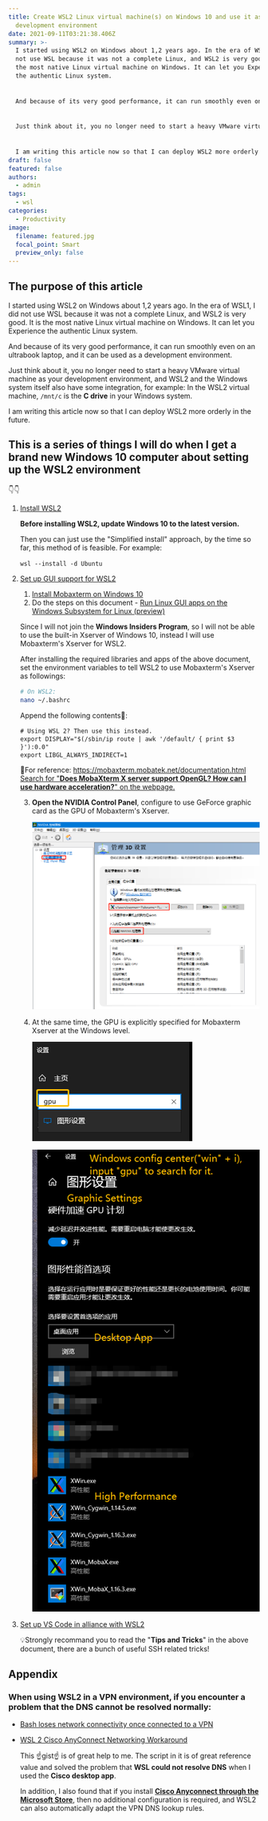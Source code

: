 ```yaml
---
title: Create WSL2 Linux virtual machine(s) on Windows 10 and use it as a
  development environment
date: 2021-09-11T03:21:38.406Z
summary: >-
  I started using WSL2 on Windows about 1,2 years ago. In the era of WSL1, I did
  not use WSL because it was not a complete Linux, and WSL2 is very good. It is
  the most native Linux virtual machine on Windows. It can let you Experience
  the authentic Linux system.


  And because of its very good performance, it can run smoothly even on an ultrabook laptop, and it can be used as a development environment.


  Just think about it, you no longer need to start a heavy VMware virtual machine as your development environment, and WSL2 and the Windows system itself also have some integration, for example: In the WSL2 virtual machine, `/mnt/c` is the **C drive** in your Windows system.


  I am writing this article now so that I can deploy WSL2 more orderly in the future.
draft: false
featured: false
authors:
  - admin
tags:
  - wsl
categories:
  - Productivity
image:
  filename: featured.jpg
  focal_point: Smart
  preview_only: false
---
```

## The purpose of this article

I started using WSL2 on Windows about 1,2 years ago. In the era of WSL1, I did not use WSL because it was not a complete Linux, and WSL2 is very good. It is the most native Linux virtual machine on Windows. It can let you Experience the authentic Linux system.

And because of its very good performance, it can run smoothly even on an ultrabook laptop, and it can be used as a development environment.

Just think about it, you no longer need to start a heavy VMware virtual machine as your development environment, and WSL2 and the Windows system itself also have some integration, for example: In the WSL2 virtual machine, `/mnt/c` is the **C drive** in your Windows system.

I am writing this article now so that I can deploy WSL2 more orderly in the future.

## This is a series of things I will do when I get a brand new Windows 10 computer about setting up the WSL2 environment

👇👇

1. <ins>[Install WSL2](https://docs.microsoft.com/en-us/windows/wsl/install-win10)</ins>

   **Before installing WSL2, update Windows 10 to the latest version.**

   Then you can just use the "Simplified install" approach, by the time so far, this method of is feasible.
   For example:

   `wsl --install -d Ubuntu`
2. <ins>Set up GUI support for WSL2</ins>

   1. [Install Mobaxterm on Windows 10](https://mobaxterm.mobatek.net/download.html)
   2. Do the steps on this document - [Run Linux GUI apps on the Windows Subsystem for Linux (preview)](https://docs.microsoft.com/en-us/windows/wsl/tutorials/gui-apps)

    Since I will not join the **Windows Insiders Program**, so I will not be able to use the built-in Xserver of Windows 10, instead I will use Mobaxterm's Xserver for WSL2.

    After installing the required libraries and apps of the above document, set the environment variables to tell WSL2 to use Mobaxterm's Xserver as followings:

   ```bash
   # On WSL2:
   nano ~/.bashrc
   ```

    Append the following contents🔖:

   ```plaintext
   # Using WSL 2? Then use this instead.
   export DISPLAY="$(/sbin/ip route | awk '/default/ { print $3 }'):0.0"
   export LIBGL_ALWAYS_INDIRECT=1
   ```

    🔖For reference: https://mobaxterm.mobatek.net/documentation.html
    <ins>Search for "**Does MobaXterm X server support OpenGL? How can I use hardware acceleration?**" on the webpage.</ins>

   3. **Open the NVIDIA Control Panel**, configure to use GeForce graphic card as the GPU of Mobaxterm's Xserver.

      ![Explicitly set Nvidia graphic card as GPU for Mobaxterm's Xserver](nvidia_mobaxserver.png "nvidia_mobaxserver.png")
   4. At the same time, the GPU is explicitly specified for Mobaxterm Xserver at the Windows level.

      ![Search for 'gpu' in Windows settings](windows_gpu-01.png "windows_gpu-01.png")

      ![Explicitly configure GPU for Mobaxterm's Xserver](windows_gpu-02.png "windows_gpu-02.png")


3. <ins>[Set up VS Code in alliance with WSL2](https://code.visualstudio.com/docs/remote/wsl#_getting-started)</ins>

   💡Strongly recommand you to read the "**Tips and Tricks**" in the above document, there are a bunch of useful SSH related tricks!

## Appendix

### When using WSL2 in a VPN environment, if you encounter a problem that the DNS cannot be resolved normally:

* [Bash loses network connectivity once connected to a VPN](https://docs.microsoft.com/en-us/windows/wsl/troubleshooting#bash-loses-network-connectivity-once-connected-to-a-vpn)
* [WSL 2 Cisco AnyConnect Networking Workaround](https://gist.github.com/b7c03579a5ea55fe431561b502ec1ba8)

    This ☝gist☝ is of great help to me. The script in it is of great reference value and solved the problem that **WSL could not resolve DNS** when I used the **Cisco desktop app**.

    In addition, I also found that if you install **[Cisco Anyconnect through the Microsoft Store](https://www.microsoft.com/en-us/p/anyconnect/9wzdncrdj8lh?activetab=pivot:overviewtab)**, then no additional configuration is required, and WSL2 can also automatically adapt the VPN DNS lookup rules.